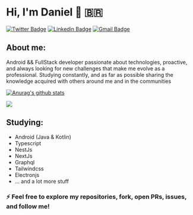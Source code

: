 # Hi, I'm Daniel 👋 :brazil:

[![Twitter Badge](https://img.shields.io/badge/-@danieldxdd-6633cc?style=flat-square&labelColor=6633cc&logo=twitter&logoColor=white&link=https://twitter.com/danieldxdd)](https://twitter.com/danieldxdd) 
[![Linkedin Badge](https://img.shields.io/badge/-Daniel%20de%20Jesus-6633cc?style=flat-square&logo=Linkedin&logoColor=white&link=https://www.linkedin.com/in/danieljrodrigues/)](https://www.linkedin.com/in/danieljrodrigues/) 
[![Gmail Badge](https://img.shields.io/badge/-daniel.j.rodrigues06@gmail.com-6633cc?style=flat-square&logo=Gmail&logoColor=white&link=mailto:daniel.j.rodrigues06@gmail.com)](mailto:daniel.j.rodrigues06@gmail.com)

## About me:
   Android && FullStack developer passionate about technologies, proactive, and always looking for new challenges that make me evolve as a professional. Studying constantly, and as far as possible sharing the knowledge acquired with others around me and in the communities

[![Anurag's github stats](https://github-readme-stats.vercel.app/api?username=danielj06&show_icons=true&theme=dracula&title_color=6633cc&icon_color=6633cc)](https://github.com/danielj06/)

<img src="https://github-readme-stats.vercel.app/api/top-langs/?username=danielj06&count_private=true&theme=dracula">

## Studying:
  - Android (Java & Kotlin)
  - Typescript
  - NestJs
  - NextJs
  - Graphql
  - Tailwindcss
  - Electronjs
  - ... and a lot more stuff

### ⚡ Feel free to explore my repositories, fork, open PRs, issues, and follow me!
